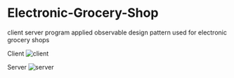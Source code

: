 # Electronic-Grocery-Shop
client server program applied observable design pattern used for electronic grocery shops

Client
![client](https://user-images.githubusercontent.com/26473614/42952412-b934a6be-8b78-11e8-931e-580d8fb17e70.PNG)

Server
![server](https://user-images.githubusercontent.com/26473614/42952623-2dc0f5be-8b79-11e8-94bb-4a52810d35cb.PNG)
